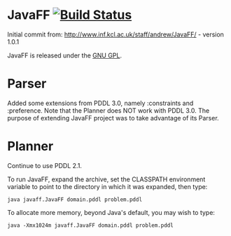 # JavaFF [![Build Status](https://travis-ci.com/guilhermekrz/JavaFF.svg?token=VBgyk5JAs3dn31fkKpxS&branch=master)](https://travis-ci.com/guilhermekrz/JavaFF)

Initial commit from: http://www.inf.kcl.ac.uk/staff/andrew/JavaFF/ - version 1.0.1

JavaFF is released under the [GNU GPL](http://www.gnu.org/licenses/gpl.html).

# Parser

Added some extensions from PDDL 3.0, namely :constraints and :preference. 
Note that the Planner does NOT work with PDDL 3.0. 
The purpose of extending JavaFF project was to take advantage of its Parser.

# Planner

Continue to use PDDL 2.1.

To run JavaFF, expand the archive, set the CLASSPATH environment variable to point to the directory in which it was expanded, then type:

```java javaff.JavaFF domain.pddl problem.pddl```


To allocate more memory, beyond Java's default, you may wish to type:

```java -Xmx1024m javaff.JavaFF domain.pddl problem.pddl```
